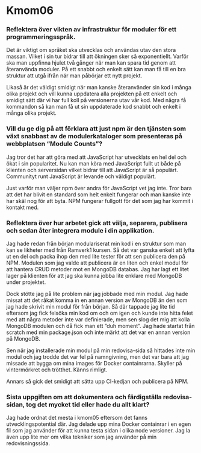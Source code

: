 Kmom06
====================

### Reflektera över vikten av infrastruktur för moduler för ett programmeringsspråk.
Det är viktigt om språket ska utvecklas och användas utav den stora massan. Vilket i sin tur bidrar till att ökningen sker så exponentiellt. Varför ska man uppfinna hjulet två gånger när man kan spara tid genom att återanvända moduler. På ett snabbt och enkelt sätt kan man få till en bra struktur att utgå ifrån när man påbörjar ett nytt projekt.

Likaså är det väldigt smidigt när man kanske återanvänder sin kod i många olika projekt och vill kunna uppdatera alla projekten på ett enkelt och smidigt sätt där vi har full koll på versionerna utav vår kod. Med några få kommandon så kan man få ut sin uppdaterade kod snabbt och enkelt i många olika projekt.

### Vill du ge dig på att förklara att just npm är den tjänsten som växt snabbast av de modulerkataloger som presenteras på webbplatsen “Module Counts”?
Jag tror det har att göra med att JavaScript har utvecklats en hel del och ökat i sin popularitet. Nu kan man köra med JavaScript fullt ut både på klienten och serversidan vilket bidrar till att JavaScript är så populärt. Communityt runt JavaScript är levande och väldigt populärt.

Just varför man väljer npm över andra för JavaScript  vet jag inte. Tror bara att det har blivit en standard som helt enkelt fungerar och man kanske inte har skäl nog för att byta. NPM fungerar fullgott för det som jag har kommit i kontakt med.

### Reflektera över hur arbetet gick att välja, separera, publisera och sedan åter integrera module i din applikation.
Jag hade redan från början modulariserat min kod i en struktur som man kan se likheter med från Ramverk1 kursen. Så det var ganska enkelt att lyfta ut en del och packa ihop den med lite tester för att sen publicera den på NPM. Modulen som jag valde att publicera är en liten och enkel modul för att hantera CRUD metoder mot en MongoDB databas. Jag har lagt ett litet lager på klienten för att jag ska kunna jobba lite enklare med MongoDB under projektet.

Dock stötte jag på lite problem när jag jobbade med min modul. Jag hade missat att det råkat komma in en annan version av MongoDB än den som jag hade skrivit min modul för från början. Så där tappade jag lite tid eftersom jag fick felsöka min kod om och om igen och kunde inte hitta felet med att några metoder inte var definierade, men sen slog det mig att kolla MongoDB modulen och då fick man ett ”duh moment”. Jag hade startat från scratch med min package.json och inte märkt att det var en annan version på MongoDB.

Sen när jag installerade min modul på min redovisa-sida så hittades inte min modul och jag trodde det var fel på namngivning, men det var bara att jag missade att bygga om mina images för Docker containrarna. Skyller på vintermörkret och trötthet. Känns rimligt.

Annars så gick det smidigt att sätta upp CI-kedjan och publicera på NPM.

### Sista uppgiften om att dokumentera och färdigställa redovisa-sidan, tog det mycket tid eller hade du allt klart? 
Jag hade ordnat det mesta i kmom05 eftersom det fanns utvecklingspotential där. Jag delade upp mina Docker containrar i en egen fil som jag använder för att kunna testa sidan i olika node versioner. Jag la även upp lite mer om vilka tekniker som jag använder på min redovisningssida.
